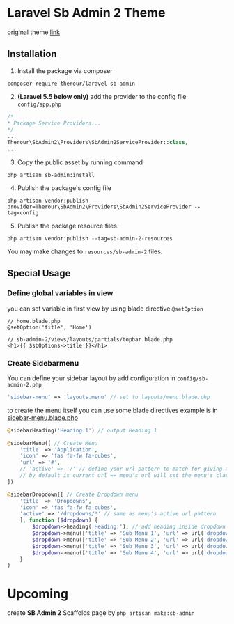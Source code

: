 # Laravel Sb Admin 2 Theme
original theme [link](https://startbootstrap.com/themes/sb-admin-2/)

## Installation
1. Install the package via composer
```
composer require therour/laravel-sb-admin
```
2. **(Laravel 5.5 below only)** add the provider to the config file `config/app.php`
```php
/*
* Package Service Providers...
*/
...
Therour\SbAdmin2\Providers\SbAdmin2ServiceProvider::class,
...
```
3. Copy the public asset by running command
```
php artisan sb-admin:install
```
4. Publish the package's config file
```
php artisan vendor:publish --provider=Therour\SbAdmin2\Providers\SbAdmin2ServiceProvider --tag=config
```
5. Publish the package resource files.
```
php artisan vendor:publish --tag=sb-admin-2-resources
```

You may make changes to `resources/sb-admin-2` files.

## Special Usage
### Define global variables in view
you can set variable in first view by using blade directive `@setOption`
```
// home.blade.php
@setOption('title', 'Home')

// sb-admin-2/views/layouts/partials/topbar.blade.php
<h1>{{ $sbOptions->title }}</h1>
```
### Create Sidebarmenu
You can define your sidebar layout by add configuration in `config/sb-admin-2.php`
```php
'sidebar-menu' => 'layouts.menu' // set to layouts/menu.blade.php
```
to create the menu itself you can use some blade directives
example is in [sidebar-menu.blade.php](https://github.com/therour/laravel-sb-admin-2/blob/master/resources/views/layouts/partials/sidebar-menu.blade.php)
```php
@sidebarHeading('Heading 1') // output Heading 1

@sidebarMenu([ // Create Menu
    'title' => 'Application',
    'icon' => 'fas fa-fw fa-cubes',
    'url' => '#',
    // 'active' => '/' // define your url pattern to match for giving active class
    // by default is current url == menu's url will set the menu's class active.
])

@sidebarDropdown([ // Create Dropdown menu
    'title' => 'Dropdowns',
    'icon' => 'fas fa-fw fa-cubes',
    'active' => '/dropdowns/*' // same as menu's active url pattern
    ], function ($dropdown) {
        $dropdown->heading('Heading:'); // add heading inside dropdown
        $dropdown->menu(['title' => 'Sub Menu 1', 'url' => url('dropdowns/1')]);
        $dropdown->menu(['title' => 'Sub Menu 2', 'url' => url('dropdowns/2')]);
        $dropdown->menu(['title' => 'Sub Menu 3', 'url' => url('dropdowns/3')]);
        $dropdown->menu(['title' => 'Sub Menu 4', 'url' => url('dropdowns/4')]);
    }
)
```

# Upcoming

create **SB Admin 2** Scaffolds page by `php artisan make:sb-admin`
